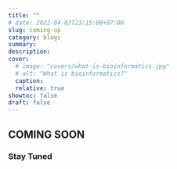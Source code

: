 ```yaml
---
title: ""
# date: 2022-04-03T23:15:00+07:00
slug: coming-up
category: blogs
summary:
description:
cover:
  # image: "covers/what-is-bioinformatics.jpg"
  # alt: "What is bioinformatics?"
  caption:
  relative: true
showtoc: false
draft: false
---
```


## COMING SOON

### Stay Tuned
